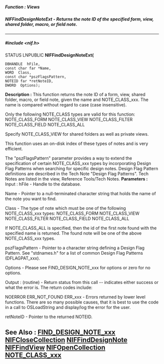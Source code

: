 ##### Function : Views
##### NIFFindDesignNoteExt - Returns the note ID of the specified form, view, shared folder, macro, or field note.
---
##### #include <nif.h>
STATUS LNPUBLIC **NIFFindDesignNoteExt(**

	DBHANDLE  hFile,
	const char far *Name,
	WORD  Class,
	const char *pszFlagsPattern,
	NOTEID far *retNoteID,
	DWORD  Options);
**Description :**
This function returns the note ID of a form, view, shared folder, macro, or 
field note, given the name and NOTE_CLASS_xxx.  The name is compared without 
regard to case (case insensitive).

Only the following NOTE_CLASS types are valid for this function:
NOTE_CLASS_FORM
NOTE_CLASS_VIEW
NOTE_CLASS_FILTER
NOTE_CLASS_FIELD
NOTE_CLASS_ALL

Specify NOTE_CLASS_VIEW for shared  folders as well as private views.


This function uses an on-disk index of these types of notes and is very 
efficient.

The "pszFlagsPattern" parameter provides a way to extend the specification of 
certain NOTE_CLASS_xxx types by incorporating Design Flag Patterns when 
searching for specific design notes.  Design Flag Pattern definitions are 
described in the Tech Note "Design Flag Patterns".  Tech Notes are listed in 
the view, Reference Tools/Tech Notes.
**Parameters :**
Input :
hFile  -  Handle to the database.

Name  -  Pointer to a null-terminated character string that holds the name of the note you want to find.

Class  -  The type of note which must be one of the following NOTE_CLASS_xxx types:
NOTE_CLASS_FORM
NOTE_CLASS_VIEW
NOTE_CLASS_FILTER
NOTE_CLASS_FIELD
NOTE_CLASS_ALL

If NOTE_CLASS_ALL is specified, then the id of the first note found with the specified name is returned.  The found note will be one of the above NOTE_CLASS_xxx types.

pszFlagsPattern  -  Pointer to a character string defining a Design Flag Pattern.  See "stdnames.h" for a list of common Design Flag Patterns (DFLAGPAT_xxx).

Options  -  Please see FIND_DESIGN_NOTE_xxx for options or zero for no options.

Output :
(routine)  -  Return status from this call -- indicates either success or what the error is. The return codes include:

NOERROR
ERR_NOT_FOUND
ERR_xxx - Errors returned by lower level functions.  There are so many possible causes, that it is best to use the code in a call to OSLoadString and display/log the error for the user.


retNoteID  -  Pointer to the returned NOTEID.

**See Also :**
[FIND_DESIGN_NOTE_xxx](D:/md_files/FIND_DESIGN_NOTE_xxx.md)
[NIFCloseCollection](D:/md_files/NIFCloseCollection.md)
[NIFFindDesignNote](D:/md_files/NIFFindDesignNote.md)
[NIFFindView](D:/md_files/NIFFindView.md)
[NIFOpenCollection](D:/md_files/NIFOpenCollection.md)
[NOTE_CLASS_xxx](D:/md_files/NOTE_CLASS_xxx.md)
---
